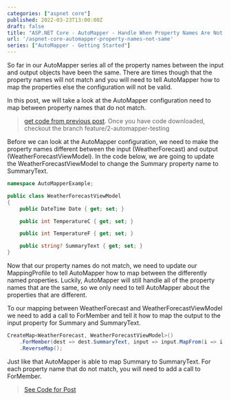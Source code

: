 ```yaml
---
categories: ["aspnet core"]
published: 2022-03-23T13:00:00Z
draft: false
title: "ASP.NET Core - AutoMapper - Handle When Property Names Are Not Same Between Objects"
url: '/aspnet-core-automapper-property-names-not-same'
series: ["AutoMapper - Getting Started"]
---
```


So far in our AutoMapper series all of the property names between the input and output objects have been the same.  There are times though that the property names will not match and you will need to tell AutoMapper how to map the properties else the configuration will not be valid.

In this post, we will take a look at the AutoMapper configuration need to map between property names that do not match.

<!--more-->

> [get code from previous post](https://github.com/digitaldrummerj/aspnet-core-automapper-example/tree/feature/2-automapper-testing).  Once you have code downloaded, checkout the branch feature/2-automapper-testing

Before we can look at the AutoMapper configuration, we need to make the property names different between the input (WeatherForecast) and output (WeatherForecastViewModel).  In the code below, we are going to update the WeatherForecastViewModel to change the Summary property name to SummaryText.

```csharp
namespace AutoMapperExample;

public class WeatherForecastViewModel
{
    public DateTime Date { get; set; }

    public int TemperatureC { get; set; }

    public int TemperatureF { get; set; }

    public string? SummaryText { get; set; }
}
```

Now that our property names do not match, we need to update our MappingProfile to tell AutoMapper how to map between the differently named properties.  Luckily, AutoMapper will still handle all of the property names that are the same, so we only need to tell AutoMapper about the properties that are different.

To our mapping between WeatherForecast and WeatherForecastViewModel we need to add a call to ForMember and tell it how to map the output to the input property for Summary and SummaryText.

```csharp
CreateMap<WeatherForecast, WeatherForecastViewModel>()
    .ForMember(dest => dest.SummaryText, input => input.MapFrom(i => i.Summary))
    .ReverseMap();
```

Just like that AutoMapper is able to map Summary to SummaryText.  For each property name that do not match, you will need to add a call to ForMember.

> [See Code for Post](https://github.com/digitaldrummerj/aspnet-core-automapper-example/tree/feature/3-automapper-names-not-same)
